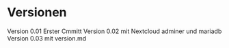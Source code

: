 

# Versionen

Version 0.01    Erster Cmmitt
Version 0.02    mit Nextcloud adminer und mariadb
Version 0.03    mit version.md